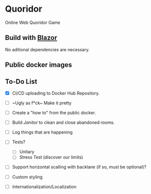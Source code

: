 # Quoridor
Online Web Quoridor Game 

## Build with [Blazor](https://dotnet.microsoft.com/en-us/apps/aspnet/web-apps/blazor)

No aditional dependencies are necessary.

## Public docker images

## To-Do List

- [x] CI/CD uploading to Docker Hub Repository.
- [ ] ~Ugly as f*ck~ Make it pretty
- [ ] Create a "how to" from the public docker.
- [ ] Build *Janitor* to clean and close abandoned rooms.
- [ ] Log things that are happening
- [ ] Tests?
  - [ ] Unitary
  - [ ] Stress Test (discover our limits)
- [ ] Support horizontal scalling with backlane (if so, must be optional)?
- [ ] Custom styling
- [ ] Internationalization/Localization 
   

